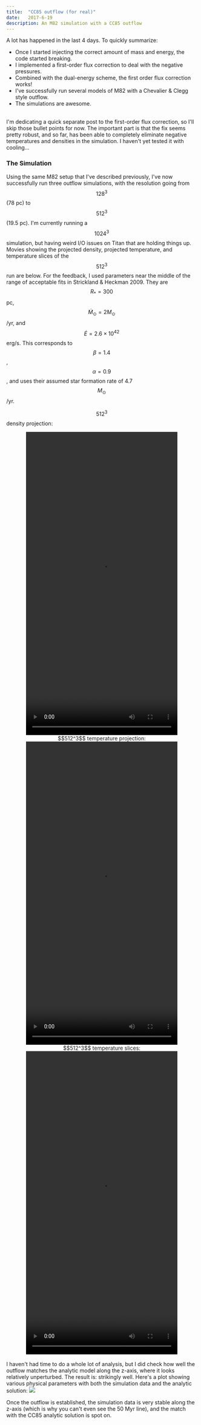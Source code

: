 ```yaml
---
title:  "CC85 outflow (for real)"
date:   2017-6-19
description: An M82 simulation with a CC85 outflow 
---
```


A lot has happened in the last 4 days. To quickly summarize:
* Once I started injecting the correct amount of mass and energy, the code started breaking.
* I implemented a first-order flux correction to deal with the negative pressures.
* Combined with the dual-energy scheme, the first order flux correction works!
* I've successfully run several models of M82 with a Chevalier & Clegg style outflow.
* The simulations are awesome.  
<br>
I'm dedicating a quick separate post to the first-order flux correction, so I'll skip those bullet points for now. The important part is that the fix seems pretty robust, and so far, has been able to completely eliminate negative temperatures and densities in the simulation. I haven't yet tested it with cooling...
<br>

### The Simulation

Using the same M82 setup that I've described previously, I've now successfully run three outflow simulations, with the resolution going from $$128^3$$ (78 pc) to $$512^3$$ (19.5 pc). I'm currently running a $$1024^3$$ simulation, but having weird I/O issues on Titan that are holding things up. Movies showing the projected density, projected temperature, and temperature slices of the $$512^3$$ run are below. For the feedback, I used parameters near the middle of the range of acceptable fits in Strickland & Heckman 2009. They are $$R_{*} = 300$$pc, $$\dot{M}_{\odot} = 2 M_{\odot}$$/yr, and $$\dot{E} = 2.6\times10^{42}$$erg/s. This corresponds to $$\beta = 1.4$$, $$\alpha = 0.9$$, and uses their assumed star formation rate of 4.7 $$M_\odot$$/yr.


$$512^3$$ density projection:  
<div style="text-align: center">
<video src="{{ site.url }}assets/movies/m82_out_d_512.mov" width="400" height="800" controls preload></video>  
<br>
$$512^3$$ temperature projection:  
<video src="{{ site.url }}assets/movies/m82_out_T_512.mov" width="400" height="800" controls preload></video>  
<br>
$$512^3$$ temperature slices:  
<video src="{{ site.url }}assets/movies/m82_out_Tslice_512.mov" width="400" height="800" controls preload></video>  
</div>
<br>
I haven't had time to do a whole lot of analysis, but I did check how well the outflow matches the analytic model along the z-axis, where it looks relatively unperturbed. The result is: strikingly well. Here's a plot showing various physical parameters with both the simulation data and the analytic solution:

<img src="{{ site.url }}assets/images/m82_zprofiles_512.png">

Once the outflow is established, the simulation data is very stable along the z-axis (which is why you can't even see the 50 Myr line), and the match with the CC85 analytic solution is spot on.
